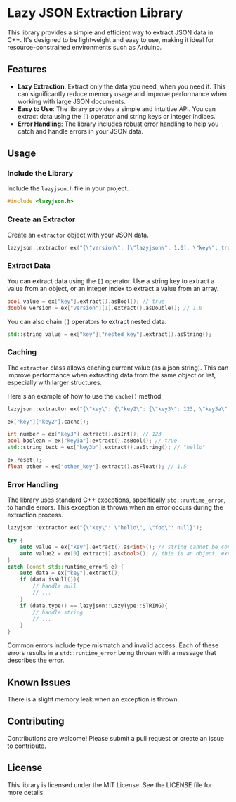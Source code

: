 
# Lazy JSON Extraction Library

This library provides a simple and efficient way to extract JSON data in C++. It's designed to be lightweight and easy to use, making it ideal for resource-constrained environments such as Arduino.

## Features

- **Lazy Extraction**: Extract only the data you need, when you need it. This can significantly reduce memory usage and improve performance when working with large JSON documents.
- **Easy to Use**: The library provides a simple and intuitive API. You can extract data using the `[]` operator and string keys or integer indices.
- **Error Handling**: The library includes robust error handling to help you catch and handle errors in your JSON data.

## Usage

### Include the Library

Include the `lazyjson.h` file in your project.

```cpp
#include <lazyjson.h>
```

### Create an Extractor

Create an `extractor` object with your JSON data.

```cpp
lazyjson::extractor ex("{\"version\": [\"lazyjson\", 1.0], \"key\": true}");
```

### Extract Data

You can extract data using the `[]` operator. Use a string key to extract a value from an object, or an integer index to extract a value from an array.

```cpp
bool value = ex["key"].extract().asBool(); // true
double version = ex["version"][1].extract().asDouble(); // 1.0
```

You can also chain `[]` operators to extract nested data.

```cpp
std::string value = ex["key"]["nested_key"].extract().asString();
```

### Caching

The `extractor` class allows caching current value (as a json string). This can improve performance when extracting data from the same object or list, especially with larger structures.

Here's an example of how to use the `cache()` method:

```cpp
lazyjson::extractor ex("{\"key\": {\"key2\": {\"key3\": 123, \"key3a\": true, \"key3b\": \"hello\"}}, \"other_key\": 1.5}");

ex["key"]["key2"].cache();

int number = ex["key3"].extract().asInt(); // 123
bool boolean = ex["key3a"].extract().asBool(); // true
std::string text = ex["key3b"].extract().asString(); // "hello"

ex.reset();
float other = ex["other_key"].extract().asFloat(); // 1.5
```

### Error Handling

The library uses standard C++ exceptions, specifically `std::runtime_error`, to handle errors. This exception is thrown when an error occurs during the extraction process. 

```cpp
lazyjson::extractor ex("{\"key\": \"hello\", \"foo\": null}");

try {
    auto value = ex["key"].extract().as<int>(); // string cannot be converted to int
    auto value2 = ex[0].extract().as<bool>(); // this is an object, exception will be thrown
}
catch (const std::runtime_error& e) {
    auto data = ex["key"].extract();
    if (data.isNull()){
        // handle null
        // ...
    }
    if (data.type() == lazyjson::LazyType::STRING){
        // handle string
        // ...
    } 
}
```

Common errors include type mismatch and invalid access. Each of these errors results in a `std::runtime_error` being thrown with a message that describes the error.

## Known Issues

There is a slight memory leak when an exception is thrown.

## Contributing

Contributions are welcome! Please submit a pull request or create an issue to contribute.

## License

This library is licensed under the MIT License. See the LICENSE file for more details.

